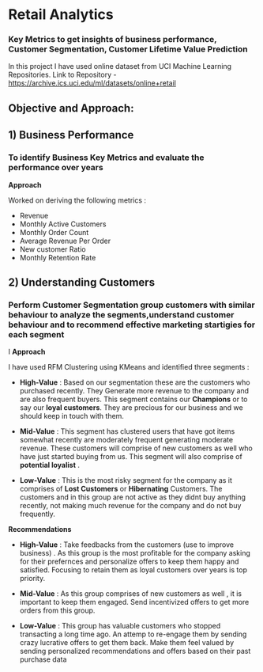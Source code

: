 # Retail Analytics 

### Key Metrics to get insights of business performance, Customer Segmentation, Customer Lifetime Value Prediction
 
In this project I have used online dataset from UCI Machine Learning Repositories.
Link to Repository - https://archive.ics.uci.edu/ml/datasets/online+retail

## Objective and Approach:

## 1) Business Performance
### **To identify Business Key Metrics and evaluate the performance over years**

**Approach**

Worked on deriving the following metrics :
* Revenue
* Monthly Active Customers
* Monthly Order Count
* Average Revenue Per Order 
* New customer Ratio
* Monthly Retention Rate

## 2) Understanding Customers
### **Perform Customer Segmentation group customers with similar behaviour to analyze the segments,understand customer behaviour and to recommend effective marketing startigies for each segment**
I
**Approach**

I have used RFM Clustering using KMeans and identified three segments :

* **High-Value** : Based on our segmentation these are the customers who purchased recently. They Generate more revenue to the company and are also frequent buyers. This segment contains our **Champions** or to say our **loyal customers**. They are precious for our business and we should keep in touch with them.

* **Mid-Value** : This segment has clustered users that have got items somewhat recently are moderately frequent generating moderate revenue. These customers will comprise of new customers as well who have just started buying from us. This segment will also comprise of **potential loyalist** .

* **Low-Value** : This is the most risky segment for the company as it comprises of **Lost Customers** or **Hibernating** Customers. The customers and in this group are not active as they didnt buy anything recently, not making much revenue for the company and do not buy frequently. 

**Recommendations**

* **High-Value** : Take feedbacks from the customers (use to improve business) . As this group is the most profitable for the company asking for their prefernces and personalize offers to keep them happy and satisfied. Focusing to retain them as loyal customers over years is top priority.

* **Mid-Value** : As this group comprises of new customers as well , it is important to keep them engaged. Send incentivized offers to get more orders from this group.

* **Low-Value** : This group has valuable customers who stopped transacting a long time ago. An attemp to re-engage them by sending crazy lucrative offers to get them back. Make them feel valued by sending personalized recommendations and offers based on their past purchase data

